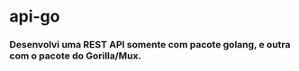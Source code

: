 <h1>api-go</h1>

<h3>Desenvolvi uma REST API somente com pacote golang, e outra com o pacote do Gorilla/Mux.</h3>
